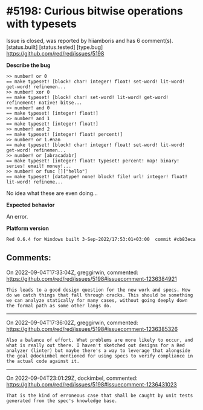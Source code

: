 
#5198: Curious bitwise operations with typesets
================================================================================
Issue is closed, was reported by hiiamboris and has 6 comment(s).
[status.built] [status.tested] [type.bug]
<https://github.com/red/red/issues/5198>

**Describe the bug**
```
>> number! or 0
== make typeset! [block! char! integer! float! set-word! lit-word! get-word! refinemen...
>> number! xor 0
== make typeset! [block! char! set-word! lit-word! get-word! refinement! native! bitse...
>> number! and 0
== make typeset! [integer! float!]
>> number! and 1
== make typeset! [integer! float!]
>> number! and 2
== make typeset! [integer! float! percent!]
>> number! or 1.#nan
== make typeset! [block! char! integer! float! set-word! lit-word! get-word! refinemen...
>> number! or [abracadabr]
== make typeset! [integer! float! typeset! percent! map! binary! series! email! money!...
>> number! or func []["hello"]
== make typeset! [datatype! none! block! file! url! integer! float! lit-word! refineme...
```
No idea what these are even doing...

**Expected behavior**

An error.

**Platform version**
```
Red 0.6.4 for Windows built 3-Sep-2022/17:53:01+03:00  commit #cb83eca
```



Comments:
--------------------------------------------------------------------------------

On 2022-09-04T17:33:04Z, greggirwin, commented:
<https://github.com/red/red/issues/5198#issuecomment-1236384921>

    This leads to a good design question for the new work and specs. How do we catch things that fall through cracks. This should be something we can analyze statically for many cases, without going deeply down the formal path as some other langs do.

--------------------------------------------------------------------------------

On 2022-09-04T17:36:02Z, greggirwin, commented:
<https://github.com/red/red/issues/5198#issuecomment-1236385326>

    Also a balance of effort. What problems are more likely to occur, and what is really out there. I haven't sketched out designs for a Red analyzer (linter) but maybe there's a way to leverage that alongside the goal @dockimbel mentioned for using specs to verify compliance in the actual code against it. 

--------------------------------------------------------------------------------

On 2022-09-04T23:01:29Z, dockimbel, commented:
<https://github.com/red/red/issues/5198#issuecomment-1236431023>

    That is the kind of erroneous case that shall be caught by unit tests generated from the spec's knowledge base.


